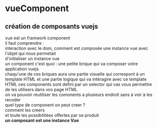 # vueComponent
## création de composants vuejs
vue est un framwork component  
il faut comprendre :  
interaction avec le dom, comment est composée une instance vue avec l'objet qui nous permetait  
d'initialiser un instance vue  
un component c'est quoi : 
une petite brique qui va composer votre application vuejs  
chaqu'une de ces briques aura une partie visuelle qui correspont à un template HTML
et une partie logique qui va intéragire avec ce template HTML
ces components sont defini par un selector qui vas vous permettre de les utilisers dans vos page HTML  
on va pouvoir reutiliser les comonents a plusieurs endroit sans à voir à les recoder  
quel type de component on peut creer ?  
comment les creers  
et toute les possibilitées offertes par se produit  
**un composant est une instance Vue**  
